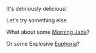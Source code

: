 It's deliriously delicious!

Let's try something else.

What about some [Morning Jade](drink-more-teas/morning-jade.md)?

Or some Explosive [Euphoria](drink-more-teas/explosive-euphoria.md)?